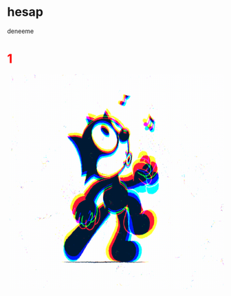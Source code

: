# hesap
deneeme

<h1 style="color:red;">1</h1>
 
  
<p><img align="right" src="https://github.com/UgurArii/hesap/blob/main/5eeea355389655.59822ff824b72.gif" width="500" height="500"/></p>
